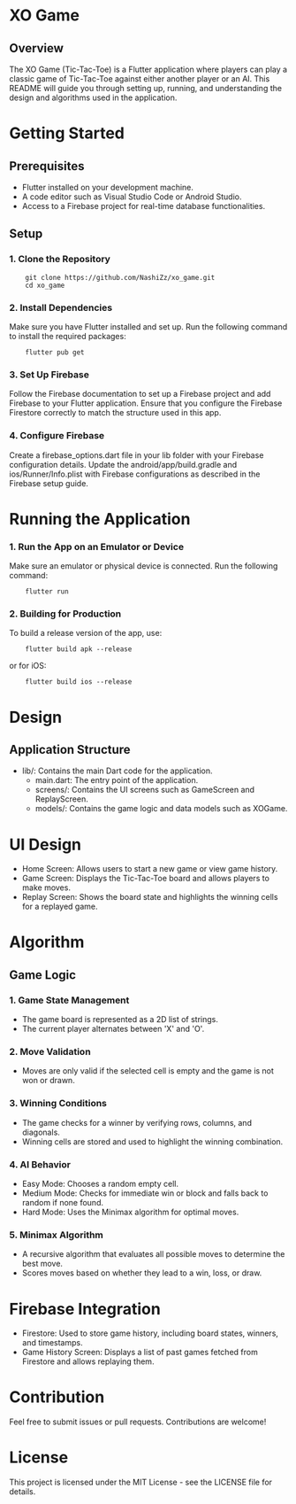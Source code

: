 # XO Game

## Overview
The XO Game (Tic-Tac-Toe) is a Flutter application where players can play a classic game of Tic-Tac-Toe against either another player or an AI. This README will guide you through setting up, running, and understanding the design and algorithms used in the application.

# Getting Started

## Prerequisites
- Flutter installed on your development machine.
- A code editor such as Visual Studio Code or Android Studio.
- Access to a Firebase project for real-time database functionalities.

## Setup

### 1. Clone the Repository

        git clone https://github.com/NashiZz/xo_game.git 
        cd xo_game 

### 2. Install Dependencies
Make sure you have Flutter installed and set up. Run the following command to install the required packages:

        flutter pub get 

### 3. Set Up Firebase
Follow the Firebase documentation to set up a Firebase project and add Firebase to your Flutter application. Ensure that you configure the Firebase Firestore correctly to match the structure used in this app.

### 4. Configure Firebase
Create a firebase_options.dart file in your lib folder with your Firebase configuration details.
Update the android/app/build.gradle and ios/Runner/Info.plist with Firebase configurations as described in the Firebase setup guide.

# Running the Application
### 1. Run the App on an Emulator or Device
Make sure an emulator or physical device is connected. Run the following command:

        flutter run 

### 2. Building for Production
To build a release version of the app, use:

        flutter build apk --release 

or for iOS:

        flutter build ios --release

# Design

## Application Structure
- lib/: Contains the main Dart code for the application.
  - main.dart: The entry point of the application.
  - screens/: Contains the UI screens such as GameScreen and ReplayScreen.
  - models/: Contains the game logic and data models such as XOGame.

# UI Design
- Home Screen: Allows users to start a new game or view game history.
- Game Screen: Displays the Tic-Tac-Toe board and allows players to make moves.
- Replay Screen: Shows the board state and highlights the winning cells for a replayed game.

# Algorithm

## Game Logic

### 1. Game State Management
- The game board is represented as a 2D list of strings.
- The current player alternates between 'X' and 'O'.

### 2. Move Validation
- Moves are only valid if the selected cell is empty and the game is not won or drawn.

### 3. Winning Conditions
- The game checks for a winner by verifying rows, columns, and diagonals.
- Winning cells are stored and used to highlight the winning combination.

### 4. AI Behavior
- Easy Mode: Chooses a random empty cell.
- Medium Mode: Checks for immediate win or block and falls back to random if none found.
- Hard Mode: Uses the Minimax algorithm for optimal moves.

### 5. Minimax Algorithm
- A recursive algorithm that evaluates all possible moves to determine the best move.
- Scores moves based on whether they lead to a win, loss, or draw.

# Firebase Integration
- Firestore: Used to store game history, including board states, winners, and timestamps.
- Game History Screen: Displays a list of past games fetched from Firestore and allows replaying them.

# Contribution
Feel free to submit issues or pull requests. Contributions are welcome!

# License
This project is licensed under the MIT License - see the LICENSE file for details.
